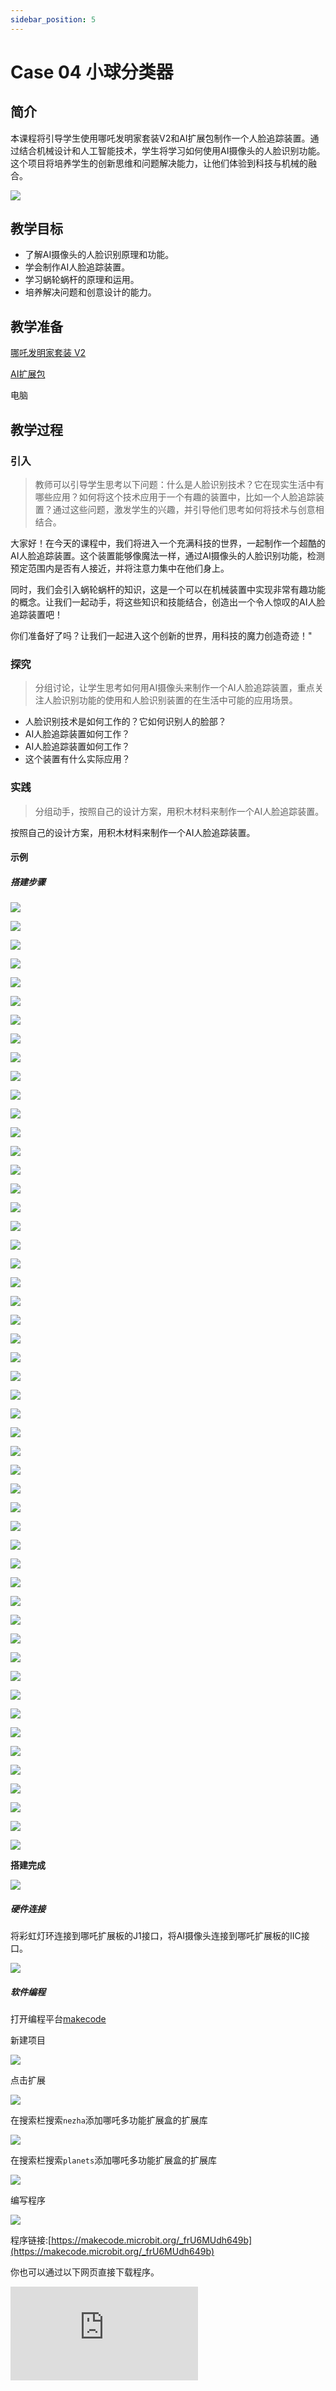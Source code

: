 ```yaml
---
sidebar_position: 5
---
```


# Case 04 小球分类器


## 简介

本课程将引导学生使用哪吒发明家套装V2和AI扩展包制作一个人脸追踪装置。通过结合机械设计和人工智能技术，学生将学习如何使用AI摄像头的人脸识别功能。这个项目将培养学生的创新思维和问题解决能力，让他们体验到科技与机械的融合。

![](./images/ai-accessories-pack-case-04-01.png)

## 教学目标

- 了解AI摄像头的人脸识别原理和功能。
- 学会制作AI人脸追踪装置。
- 学习蜗轮蜗杆的原理和运用。
- 培养解决问题和创意设计的能力。

## 教学准备

[哪吒发明家套装 V2](https://www.elecfreaks.com/nezha-inventor-s-kit-v2-for-micro-bit.html)

[AI扩展包](https://www.elecfreaks.com/nezha-inventor-s-kit-v2-for-micro-bit.html)

电脑

## 教学过程

### 引入

>教师可以引导学生思考以下问题：什么是人脸识别技术？它在现实生活中有哪些应用？如何将这个技术应用于一个有趣的装置中，比如一个人脸追踪装置？通过这些问题，激发学生的兴趣，并引导他们思考如何将技术与创意相结合。

大家好！在今天的课程中，我们将进入一个充满科技的世界，一起制作一个超酷的AI人脸追踪装置。这个装置能够像魔法一样，通过AI摄像头的人脸识别功能，检测预定范围内是否有人接近，并将注意力集中在他们身上。

同时，我们会引入蜗轮蜗杆的知识，这是一个可以在机械装置中实现非常有趣功能的概念。让我们一起动手，将这些知识和技能结合，创造出一个令人惊叹的AI人脸追踪装置吧！

你们准备好了吗？让我们一起进入这个创新的世界，用科技的魔力创造奇迹！"

### 探究

>分组讨论，让学生思考如何用AI摄像头来制作一个AI人脸追踪装置，重点关注人脸识别功能的使用和人脸识别装置的在生活中可能的应用场景。

- 人脸识别技术是如何工作的？它如何识别人的脸部？
- AI人脸追踪装置如何工作？
- AI人脸追踪装置如何工作？
- 这个装置有什么实际应用？

### 实践

>分组动手，按照自己的设计方案，用积木材料来制作一个AI人脸追踪装置。

按照自己的设计方案，用积木材料来制作一个AI人脸追踪装置。

#### 示例

##### 搭建步骤

![](./images/ai-accessories-pack-step-04-01.png)

![](./images/ai-accessories-pack-step-04-02.png)

![](./images/ai-accessories-pack-step-04-03.png)

![](./images/ai-accessories-pack-step-04-04.png)

![](./images/ai-accessories-pack-step-04-05.png)

![](./images/ai-accessories-pack-step-04-06.png)

![](./images/ai-accessories-pack-step-04-07.png)

![](./images/ai-accessories-pack-step-04-08.png)

![](./images/ai-accessories-pack-step-04-09.png)

![](./images/ai-accessories-pack-step-04-10.png)

![](./images/ai-accessories-pack-step-04-11.png)

![](./images/ai-accessories-pack-step-04-12.png)

![](./images/ai-accessories-pack-step-04-13.png)

![](./images/ai-accessories-pack-step-04-14.png)

![](./images/ai-accessories-pack-step-04-15.png)

![](./images/ai-accessories-pack-step-04-16.png)

![](./images/ai-accessories-pack-step-04-17.png)

![](./images/ai-accessories-pack-step-04-18.png)

![](./images/ai-accessories-pack-step-04-19.png)

![](./images/ai-accessories-pack-step-04-20.png)

![](./images/ai-accessories-pack-step-04-21.png)

![](./images/ai-accessories-pack-step-04-22.png)

![](./images/ai-accessories-pack-step-04-23.png)

![](./images/ai-accessories-pack-step-04-24.png)

![](./images/ai-accessories-pack-step-04-25.png)

![](./images/ai-accessories-pack-step-04-26.png)

![](./images/ai-accessories-pack-step-04-27.png)

![](./images/ai-accessories-pack-step-04-28.png)

![](./images/ai-accessories-pack-step-04-29.png)

![](./images/ai-accessories-pack-step-04-30.png)

![](./images/ai-accessories-pack-step-04-31.png)

![](./images/ai-accessories-pack-step-04-32.png)

![](./images/ai-accessories-pack-step-04-33.png)

![](./images/ai-accessories-pack-step-04-34.png)

![](./images/ai-accessories-pack-step-04-35.png)

![](./images/ai-accessories-pack-step-04-36.png)

![](./images/ai-accessories-pack-step-04-37.png)

![](./images/ai-accessories-pack-step-04-38.png)

![](./images/ai-accessories-pack-step-04-39.png)

![](./images/ai-accessories-pack-step-04-40.png)

![](./images/ai-accessories-pack-step-04-41.png)

![](./images/ai-accessories-pack-step-04-42.png)

![](./images/ai-accessories-pack-step-04-43.png)

![](./images/ai-accessories-pack-step-04-44.png)

![](./images/ai-accessories-pack-step-04-45.png)

![](./images/ai-accessories-pack-step-04-46.png)

![](./images/ai-accessories-pack-step-04-47.png)

![](./images/ai-accessories-pack-step-04-48.png)

![](./images/ai-accessories-pack-step-04-49.png)

![](./images/ai-accessories-pack-step-04-50.png)

![](./images/ai-accessories-pack-step-04-51.png)


**搭建完成**

![](./images/ai-accessories-pack-case-04-01.png)

##### 硬件连接

将彩虹灯环连接到哪吒扩展板的J1接口，将AI摄像头连接到哪吒扩展板的IIC接口。

 ![](./images/ai-accessories-pack-case-04-02.png)

##### 软件编程

打开编程平台[makecode](https://makecode.microbit.org/#)

新建项目

![](./images/ai-accessories-pack-case-01-03.png)

点击扩展

![](./images/ai-accessories-pack-case-01-04.png)

在搜索栏搜索`nezha`添加哪吒多功能扩展盒的扩展库

![](./images/ai-accessories-pack-case-01-06.png)

在搜索栏搜索`planets`添加哪吒多功能扩展盒的扩展库

![](./images/ai-accessories-pack-case-01-07.png)

编写程序

![](./images/ai-accessories-pack-case-04-08.png)


程序链接:[https://makecode.microbit.org/_frU6MUdh649b](https://makecode.microbit.org/_frU6MUdh649b)

你也可以通过以下网页直接下载程序。

<div
    style={{
        position: 'relative',
        paddingBottom: '60%',
        overflow: 'hidden',
    }}
>
    <iframe
        src="https://makecode.microbit.org/_frU6MUdh649b"
        frameborder="0"
        sandbox="allow-popups allow-forms allow-scripts allow-same-origin"
        style={{
            position: 'absolute',
            width: '100%',
            height: '100%',
        }}
    />
</div>


### 展示

>分组展示，让每组的机器人在横杆上做引体向上运动，并用计时器记录时间，比较各组的成果和效果。

#### 示例案例效果

按下micro:bit上的A键，机器人开始做引体向上运动，按下micro:bit上的B键，机器人停止做引体向上运动。

![](./images/ai-accessories-pack-case-04.gif)

### 反思

>分组分享，让每组的学生分享自己的制作过程和心得，总结自己遇到的问题和解决办法，评价自己的优点和不足。
